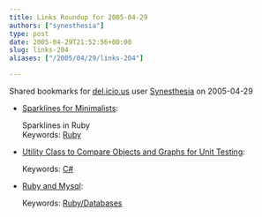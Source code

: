 ```yaml
---
title: Links Roundup for 2005-04-29
authors: ["synesthesia"]
type: post
date: 2005-04-29T21:52:56+00:00
slug: links-204 
aliases: ["/2005/04/29/links-204"]

---
```

Shared bookmarks for [del.icio.us][1] user  [Synesthesia][2] on 2005-04-29

  * [Sparklines for Minimalists][3]:
  
    Sparklines in Ruby   
    Keywords: [Ruby][4]
  * [Utility Class to Compare Objects and Graphs for Unit Testing][5]:
  
       
    Keywords: [C#][6]
  * [Ruby and Mysql][7]:
  
       
    Keywords: [Ruby/Databases][8]

 [1]: https://del.icio.us/
 [2]: https://del.icio.us/synesthesia
 [3]: https://redhanded.hobix.com/inspect/sparklinesForMinimalists.html "https://redhanded.hobix.com/inspect/sparklinesForMinimalists.html"
 [4]: https://del.icio.us/synesthesia/Ruby
 [5]: https://www.geekswithblogs.net/sbellware/archive/2005/04/29/38674.aspx "https://www.geekswithblogs.net/sbellware/archive/2005/04/29/38674.aspx"
 [6]: https://del.icio.us/synesthesia/C#
 [7]: https://www.rubywizard.net/ruby-mysql.html "https://www.rubywizard.net/ruby-mysql.html"
 [8]: https://del.icio.us/synesthesia/Ruby/Databases